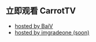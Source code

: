 ## 立即观看 CarrotTV

- [hosted by BaiV](/live-hy.html)
- [hosted by imgradeone (soon)](https://live.bilibili.com/4621100)

